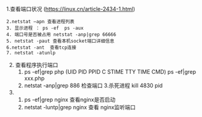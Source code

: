 1.查看端口状况 (https://linux.cn/article-2434-1.html)

	2.netstat –apn 查看进程列表
	3. 显示进程 ： ps -ef  ps -aux
	4. 端口号是否被占用 netstat -anp|grep 66666 
	5. netstat -paut 查看本机socket端口详细信息
	6.netstat -ant  查看tcp连接
	7. netstat -atunlp

2. 查看程序执行端口
	1. ps -ef|grep php  (UID       PID   PPID     C STIME   TTY    TIME     CMD)
	   ps -ef|grep xxx.php
	2. netstat -anp|grep 886  检查端口
	3.杀死进程 kill 4830 pid  
3.
	1. ps -ef|grep nginx 查看nginx是否启动
	2. netstat -luntp|grep nginx  查看 nginx监听端口
